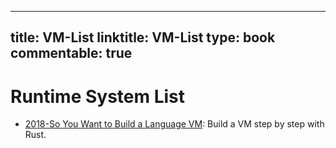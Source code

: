 
---
title: VM-List
linktitle: VM-List
type: book
commentable: true
---

# Runtime System List

- [2018-So You Want to Build a Language VM](https://blog.subnetzero.io/post/building-language-vm-part-00/): Build a VM step by step with Rust.

    